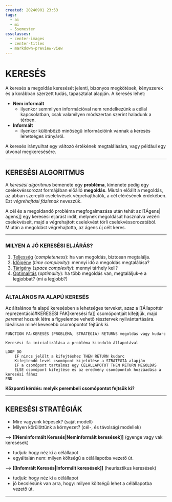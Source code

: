 ```yaml
---
created: 20240901 23:53
tags:
  - ai
  - mi
  - 5semester
cssclasses:
  - center-images
  - center-titles
  - markdown-preview-view
---
```


# KERESÉS

A keresés a megoldás keresését jelenti, bizonyos megkötések, kényszerek és a korábban szerzett tudás, tapasztalat alapján.
A keresés lehet:

- **Nem informált**
	- ilyenkor semmilyen információval nem rendelkezünk a céllal kapcsolatban, csak valamilyen módszertan szerint haladunk a térben.
- **Informált**
	- ilyenkor különböző minőségű információink vannak a keresés lehetséges irányáról.

A keresés irányulhat egy változó értékének megtalálására, vagy például egy útvonal megkeresésére.

---
## **KERESÉSI ALGORITMUS**

A *keresési algoritmus* bemenete egy **probléma**, kimenete pedig egy cselekvéssorozat formájában előálló **megoldás**. Miután előállt a megoldás, az abban szereplő cselekvések végrehajthatók, a cél elérésének érdekében. Ezt *végrehajtási fázisnak* nevezzük.

A cél és a megoldandó probléma megfogalmazása után tehát az [[Ágens|ágens]] egy keresési eljárást indít, melynek megoldását használva vezérli cselekvéseit, majd a végrehajtott cselekvést törli cselekvéssorozatából. Miután a megoldást végrehajtotta, az ágens új célt keres.

---
### MILYEN A JÓ KERESÉSI ELJÁRÁS?

1. <u>Teljesség</u> (*completeness*): ha van megoldás, biztosan megtalálja.
2. <u>Időigény</u> (*time complexity*): mennyi idő a megoldás megtalálása?
3. <u>Tárigény</u> (*space complexity*): mennyi tárhely kell?
4. <u>Optimalitás</u> (*optimality*): ha több megoldás van, megtaláljuk-e a legjobbat? (mi a legjobb?)

---
### ÁLTALÁNOS FA ALAPÚ KERESÉS

Az általános fa alapú keresésben a lehetséges terveket, azaz a [[Állapottér reprezentáció#KERESÉSI FÁK|keresési fa]] csomópontjait kifejtjük, majd *peremet* hozunk létre a figyelembe vehető résztervek nyilvántartására. Ideálisan minél kevesebb csomópontot fejtünk ki.

```
FUNCTION FA-KERESÉS (PROBLÉMA, STRATÉGIA) RETURNS megoldás vagy kudarc

Keresési fa inicializálása a probléma kiinduló állapotával

LOOP DO
	IF nincs jelölt a kifejtéshez THEN RETURN kudarc
	Kifejtendő levél csomópont kijelölése a STRATÉGIA alapján
	IF a csomópont tartalmaz egy CÉLÁLLAPOTOT THEN RETURN MEGOLDÁS
	ELSE csomópont kifejtése és az eredmény csomópontok hozzáadása a keresési fához
END
```

**Központi kérdés: melyik perembeli csomópontot fejtsük ki?**

---
## KERESÉSI STRATÉGIÁK

- Mire vagyunk képesek? (saját modell)
- Milyen körülöttünk a környezet? (cél-, és távolsági modellek)

--> **[[Neminformált Keresés|Neminformált keresések]]** (gyenge vagy vak keresések)
- tudjuk: hogy néz ki a célállapot
- egyáltalán nem: milyen költségű a célállapotba vezető út.

--> **[[Infomrált Keresés|Informált keresések]]** (heurisztikus keresések)
- tudjuk: hogy néz ki a célállapot
- jó becslésünk van arra, hogy: milyen költségű lehet a célállapotba vezető út.

---
